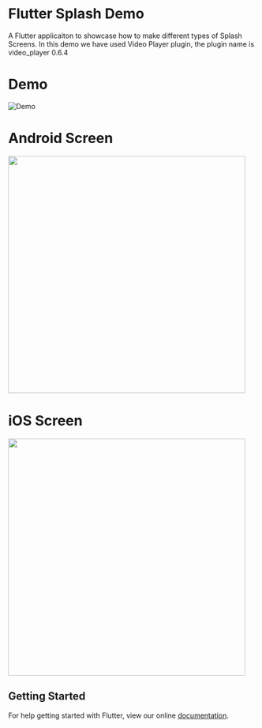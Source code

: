 # Flutter Splash Demo

A Flutter applicaiton to showcase how to make different types of Splash Screens. In this demo we have used Video Player plugin, the plugin name is video_player 0.6.4

# Demo
![Demo](https://github.com/Aeologic/flutter_splash_app/blob/master/screens/flutter_splash_demo.gif "A demo video to show how to add different splash screens in Android and iOS")

# Android Screen
<img height="480px" src="https://github.com/Aeologic/flutter_splash_app/blob/master/screens/Android1.jpg">


# iOS Screen
<img height="480px" src="https://github.com/Aeologic/flutter_splash_app/blob/master/screens/iPhone1.jpg">


## Getting Started

For help getting started with Flutter, view our online
[documentation](https://flutter.io/).
